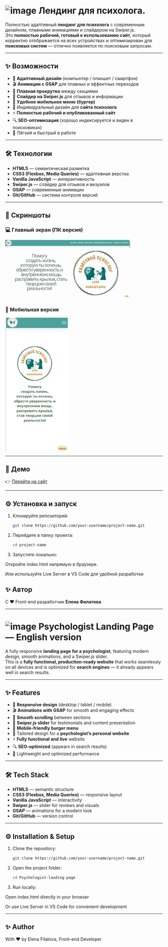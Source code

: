 # <img width="32" height="32" alt="image" src="https://github.com/user-attachments/assets/e219b088-ebf8-49ef-901e-5a41e68b1b75" /> Лендинг для психолога.

Полностью адаптивный **лендинг для психолога** с современным дизайном, плавными анимациями и слайдером на Swiper.js.  
Это **полностью рабочий, готовый к использованию сайт**, который корректно отображается на всех устройствах и оптимизирован для **поисковых систем** — отлично появляется по поисковым запросам.  

---

## ✨ Возможности

- 📱 **Адаптивный дизайн** (компьютер / планшет / смартфон)  
- 🎬 **Анимации с GSAP** для плавных и эффектных переходов  
- 📑 **Плавная прокрутка** между секциями  
- 🎡 **Слайдер на Swiper.js** для отзывов и информации  
- 🍔 **Удобное мобильное меню (бургер)**  
- 🧠 Индивидуальный дизайн для **сайта психолога**  
- ⚡ **Полностью рабочий и опубликованный сайт**  
- 🔍 **SEO-оптимизация** (хорошо индексируется и виден в поисковиках)  
- 🚀 Лёгкий и быстрый в работе  

---

## 🛠 Технологии

- **HTML5** — семантическая разметка  
- **CSS3 (Flexbox, Media Queries)** — адаптивная верстка  
- **Vanilla JavaScript** — интерактивность  
- **Swiper.js** — слайдер для отзывов и визуалов  
- **GSAP** — современные анимации  
- **Git/GitHub** — система контроля версий  

---

## 📸 Скриншоты

### 💻 Главный экран (ПК версия)

<img src="https://github.com/91Helen/Psychologist-landing-page/blob/main/Main%20screen.png?raw=true" width="400" alt="Desktop Screenshot">

### 📱 Мобильная версия
<img src="https://github.com/91Helen/Psychologist-landing-page/blob/main/Mobile%20screen.png?raw=true" width="200" alt="Mobile Screenshot">


---
## 🚀 Демо

👉 [Перейти на сайт](https://psycholog-aliya.kz/)  

---

## ⚙️ Установка и запуск

1. Клонируйте репозиторий:
   ```bash
   git clone https://github.com/your-username/project-name.git
   ```

2.  Перейдите в папку проекта:
    ```bash
    cd project-name
    ```

3. Запустите локально:

Откройте index.html напрямую в браузере.

Или используйте Live Server в VS Code для удобной разработки

## ✨ Автор

С ❤️ Front-end разработчик  **Елена Филатова**  

---




 # <img width="32" height="32" alt="image" src="https://github.com/user-attachments/assets/e219b088-ebf8-49ef-901e-5a41e68b1b75" /> Psychologist Landing Page — English version

A fully responsive **landing page for a psychologist**, featuring modern design, smooth animations, and a Swiper.js slider.  
This is a **fully functional, production-ready website** that works seamlessly on all devices and is optimized for **search engines** — it already appears well in search results.  

---

## ✨ Features

- 📱 **Responsive design** (desktop / tablet / mobile)  
- 🎬 **Animations with GSAP** for smooth and engaging effects  
- 📑 **Smooth scrolling** between sections  
- 🎡 **Swiper.js slider** for testimonials and content presentation  
- 🍔 **Mobile-friendly burger menu**  
- 🧠 Tailored design for a **psychologist’s personal website**  
- ⚡ **Fully functional and live** website  
- 🔍 **SEO-optimized** (appears in search results)  
- 🚀 Lightweight and optimized performance  

---

## 🛠 Tech Stack

- **HTML5** — semantic structure  
- **CSS3 (Flexbox, Media Queries)** — responsive layout  
- **Vanilla JavaScript** — interactivity  
- **Swiper.js** — slider for reviews and visuals  
- **GSAP** — animations for a modern look  
- **Git/GitHub** — version control  

---

## ⚙️ Installation & Setup

1. Clone the repository:
   ```bash
   git clone https://github.com/your-username/project-name.git
   ```
   
2. Open the project folder:
    ```bash
   cd Psychologist-landing-page
   ```

3. Run locally:

Open index.html directly in your browser

Or use Live Server in VS Code for convenient development

---

## ✨ Author

With ❤️ by Elena Filatova, Front-end Developer

